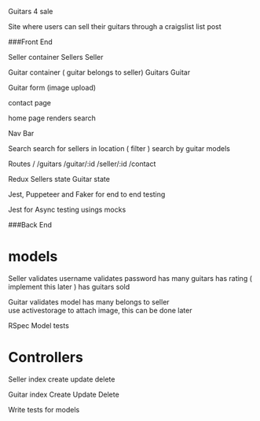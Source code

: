Guitars 4 sale

Site where users can sell their guitars through a craigslist list post

###Front End


Seller container
Sellers
Seller

Guitar container ( guitar belongs to seller)
Guitars
Guitar

Guitar form (image upload)


contact page

home page renders search

Nav Bar

Search
  search for sellers in location ( filter )
  search by guitar models

Routes
/
/guitars
/guitar/:id
/seller/:id
/contact


Redux
Sellers state
Guitar state



Jest, Puppeteer and Faker for end to end testing

Jest for Async testing usings mocks


###Back End

# models

Seller
  validates username
  validates password
  has many guitars
  has rating ( implement this later )
  has guitars sold

Guitar
  validates model
  has many belongs to seller  
  use activestorage to attach image, this can be done later


RSpec Model tests                           


# Controllers

Seller
  index
  create
  update
  delete

Guitar
  index
  Create
  Update
  Delete










  Write tests for models
